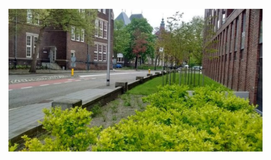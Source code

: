 <!-- 
.. title: پیاده‌روی در دلفت-صبح هشت می دوهزار و پانزده
.. slug: 2015-05-08-lopen-in-delft-middag
.. date: 2015-05-08 14:14:54 UTC+02:00
.. tags: 
.. category: پیاده‌روی در دلفت
.. link: 
.. description: 
.. type: text
-->

![delft](/20150508_delft_morgen_small.jpg)

